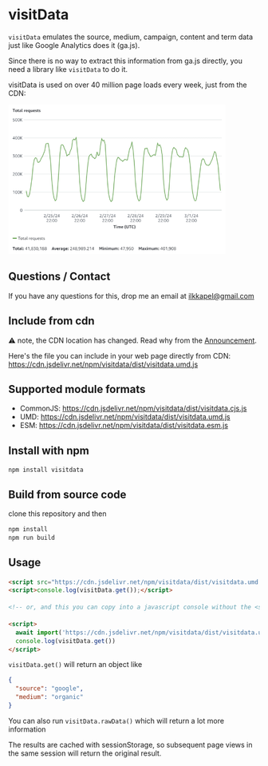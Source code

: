 # visitData

`visitData` emulates the source, medium, campaign, content and term data just like Google Analytics does it (ga.js).

Since there is no way to extract this information from ga.js directly, you need a library like `visitData` to do it.

visitData is used on over 40 million page loads every week, just from the CDN:

<img src="images/visitdata_pageloads.png" alt="visitData 40M page loads in a weeks" height="300">


## Questions / Contact

If you have any questions for this, drop me an email at [ilkkapel@gmail.com](mailto:ilkkapel@gmail.com)

## Include from cdn
:warning: note, the CDN location has changed. Read why from the [Announcement](https://github.com/ilkkapeltola/visitdata/discussions/3).

Here's the file you can include in your web page directly from CDN:
https://cdn.jsdelivr.net/npm/visitdata/dist/visitdata.umd.js

## Supported module formats

- CommonJS: https://cdn.jsdelivr.net/npm/visitdata/dist/visitdata.cjs.js
- UMD: https://cdn.jsdelivr.net/npm/visitdata/dist/visitdata.umd.js
- ESM: https://cdn.jsdelivr.net/npm/visitdata/dist/visitdata.esm.js

## Install with npm

```
npm install visitdata
```

## Build from source code

clone this repository and then

```sh
npm install
npm run build
```

## Usage

```html
<script src="https://cdn.jsdelivr.net/npm/visitdata/dist/visitdata.umd.js"></script>
<script>console.log(visitData.get());</script>

<!-- or, and this you can copy into a javascript console without the <script> tag too for testing -->

<script>
  await import('https://cdn.jsdelivr.net/npm/visitdata/dist/visitdata.umd.js')
  console.log(visitData.get())
</script>

```

`visitData.get()` will return an object like
```json
{
  "source": "google",
  "medium": "organic"
}
```

You can also run `visitData.rawData()` which will return a lot more information

The results are cached with sessionStorage, so subsequent page views in the same session will return the original result.
